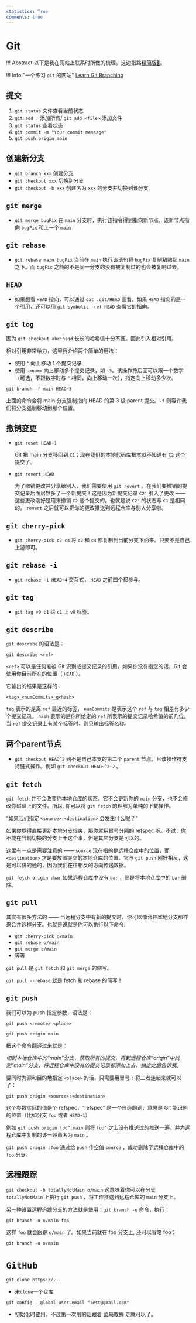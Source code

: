```yaml
---
statistics: True
comments: true
---
```


# Git

!!! Abstract
    以下是我在网站上联系时所做的梳理。这边指路[精简版🔗](https://slides.tonycrane.cc/PracticalSkillsTutorial/2023-fall-ckc/lec2/)。

!!! Info "一个练习 `git` 的网站"
    [Learn Git Branching](https://learngitbranching.js.org/?locale=zh_CN)

## 提交

1. `git status` 文件查看当前状态
2. `git add .` 添加所有/ `git add <file>` 添加文件
3. `git status` 查看状态
4. `git commit -m "Your commit message"`
5. `git push origin main`

## 创建新分支

- `git branch xxx` 创建分支
- `git checkout xxx` 切换到分支
- `git checkout -b xxx` 创建名为 `xxx` 的分支并切换到该分支

## `git merge`

- `git merge bugFix` 在 `main` 分支时，执行该指令得到指向新节点，该新节点指向 `bugFix` 和上一个 `main`

## `git rebase`

- `git rebase main bugFix` 当前在 `main` 执行该语句将 `bugFix` 复制粘贴到 `main` 之下。而 `bugFix` 之前的不是同一分支的没有被复制过的也会被复制过去。

## `HEAD`

- 如果想看 `HEAD` 指向，可以通过 `cat .git/HEAD` 查看。如果 `HEAD` 指向的是一个引用，还可以用 `git symbolic -ref HEAD` 查看它的指向。

## `git log`

因为 `git checkout abcjhsgd` 长长的哈希值十分不便。因此引入相对引用。

相对引用非常给力，这里我介绍两个简单的用法：

- 使用 `^` 向上移动 1 个提交记录
- 使用 `~<num>` 向上移动多个提交记录，如 `~3`。该操作符后面可以跟一个数字（可选，不跟数字时与 `^` 相同，向上移动一次），指定向上移动多少次。

```
git branch -f main HEAD~3
```

上面的命令会将 main 分支强制指向 HEAD 的第 3 级 parent 提交。`-f` 则容许我们将分支强制移动到那个位置。

## 撤销变更

- `git reset HEAD~1`

  Git 把 main 分支移回到 `C1`；现在我们的本地代码库根本就不知道有 `C2` 这个提交了。

- `git revert HEAD`

  为了撤销更改并分享给别人，我们需要使用 `git revert` 。在我们要撤销的提交记录后面居然多了一个新提交！这是因为新提交记录 `C2'` 引入了更改 —— 这些更改刚好是用来撤销 `C2` 这个提交的。也就是说 `C2'` 的状态与 `C1` 是相同的。 `revert` 之后就可以把你的更改推送到远程仓库与别人分享啦。

## `git cherry-pick`

- `git cherry-pick c2 c4` 将 `c2` 和 `c4` 都复制到当前分支下面来。只要不是自己上游即可。

## `git rebase -i`

- `git rebase -i HEAD~4` 交互式， `HEAD` 之前四个都参与。

## `git tag`

- `git tag v0 c1` 给 `c1` 上 `v0` 标签。

## `git describe`

`git describe` 的语法是：

```
git describe <ref>
```

`<ref>` 可以是任何能被 Git 识别成提交记录的引用，如果你没有指定的话，Git 会使用你目前所在的位置（ `HEAD` ）。

它输出的结果是这样的：

```
<tag>_<numCommits>_g<hash>
```

`tag` 表示的是离 `ref` 最近的标签， `numCommits` 是表示这个 `ref` 与 `tag` 相差有多少个提交记录， `hash` 表示的是你所给定的 `ref` 所表示的提交记录哈希值的前几位。当 `ref` 提交记录上有某个标签时，则只输出标签名称。

## 两个parent节点

- `git checkout HEAD^2` 到不是自己本支的第二个 `parent` 节点。且该操作符支持链式操作。例如 `git checkout HEAD~^2~2` 。

## `git fetch`

`git fetch` 并不会改变你本地仓库的状态。它不会更新你的 `main` 分支，也不会修改你磁盘上的文件。所以, 你可以将 `git fetch` 的理解为单纯的下载操作。

“如果我们指定 `<source>:<destination>` 会发生什么呢？”

如果你觉得直接更新本地分支很爽，那你就用冒号分隔的 refspec 吧。不过，你不能在当前切换的分支上干这个事，但是其它分支是可以的。

这里有一点是需要注意的 —— `source` 现在指的是远程仓库中的位置，而 `<destination>` 才是要放置提交的本地仓库的位置。它与 `git push` 刚好相反，这是可以讲的通的，因为我们在往相反的方向传送数据。

`git fetch origin :bar` 如果远程仓库中没有 `bar` ，则是将本地仓库中的 `bar` 删除。

## `git pull`

其实有很多方法的 —— 当远程分支中有新的提交时，你可以像合并本地分支那样来合并远程分支。也就是说就是你可以执行以下命令:

- `git cherry-pick o/main`
- `git rebase o/main`
- `git merge o/main`
- 等等

`git pull` 是 `git fetch` 和 `git merge` 的缩写。

`git pull --rebase` 就是 fetch 和 rebase 的简写！



## `git push`

我们可以为 push 指定参数，语法是：

```
git push <remote> <place>
```

```
git push origin main
```

把这个命令翻译过来就是：

*切到本地仓库中的“main”分支，获取所有的提交，再到远程仓库“origin”中找到“main”分支，将远程仓库中没有的提交记录都添加上去，搞定之后告诉我。*

要同时为源和目的地指定 `<place>` 的话，只需要用冒号 `:` 将二者连起来就可以了：

```
git push origin <source>:<destination>
```

这个参数实际的值是个 refspec，“refspec” 是一个自造的词，意思是 Git 能识别的位置（比如分支 `foo` 或者 `HEAD~1`）

例如 `git push origin foo^:main` 则将 `foo^` 之上没有推送过的推送一遍，并为远程仓库中复制的该一段命名为 `main` 。

`git push origin :foo` 通过给 `push` 传空值 `source` ，成功删除了远程仓库中的 `foo` 分支。

## 远程跟踪

`git checkout -b totallyNotMain o/main` 这意味着你可以在分支 `totallyNotMain` 上执行 `git push` ，将工作推送到远程仓库的 `main` 分支上。

另一种设置远程追踪分支的方法就是使用：`git branch -u` 命令，执行：

```
git branch -u o/main foo
```

这样 `foo` 就会跟踪 `o/main` 了。如果当前就在 foo 分支上, 还可以省略 foo：

```
git branch -u o/main
```

# `GitHub`

`git clone https://...`

- 来`clone`一个仓库

`git config --global user.email "Test@gmail.com"` 

- 初始化时要用，不过第一次用的话跟着 [菜鸟教程](https://www.runoob.com/git/git-tutorial.html) 走就可以了。
